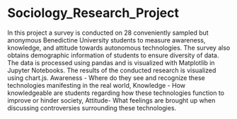 # Sociology_Research_Project


In this project a survey is conducted on 28 conveniently sampled but anonymous Benedictine University students to measure awareness, knowledge, and attitude towards autonomous technologies. The survey also obtains demographic information of students to ensure diversity of data. The data is processed using pandas and is visualized with Matplotlib in Jupyter Notebooks. The results of the conducted research is visualized using chart.js. Awareness - Where do they see and recognize these technologies manifesting in the real world, Knowledge - How knowledgeable are students regarding how these technologies function to improve or hinder society, Attitude- What feelings are brought up when discussing controversies surrounding these technologies.
